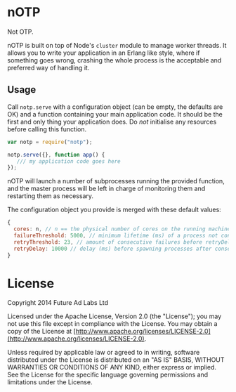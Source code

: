 nOTP
====

Not OTP.

nOTP is built on top of Node's `cluster` module to manage worker
threads. It allows you to write your application in an Erlang like
style, where if something goes wrong, crashing the whole process is
the acceptable and preferred way of handling it.

## Usage

Call `notp.serve` with a configuration object (can be empty, the
defaults are OK) and a function containing your main application code.
It should be the first and only thing your application does. Do *not*
initialise any resources before calling this function.

```js
var notp = require("notp");

notp.serve({}, function app() {
   /// my application code goes here
});
```

nOTP will launch a number of subprocesses running the provided
function, and the master process will be left in charge of monitoring
them and restarting them as necessary.

The configuration object you provide is merged with these default
values:

```js
{
  cores: n, // n == the physical number of cores on the running machine
  failureThreshold: 5000, // minimum lifetime (ms) of a process not considered a failure
  retryThreshold: 23, // amount of consecutive failures before retryDelay is triggered
  retryDelay: 10000 // delay (ms) before spawning processes after consecutive failures
}
```

# License

Copyright 2014 Future Ad Labs Ltd

Licensed under the Apache License, Version 2.0 (the "License"); you
may not use this file except in compliance with the License. You may
obtain a copy of the License at
[http://www.apache.org/licenses/LICENSE-2.0](http://www.apache.org/licenses/LICENSE-2.0).

Unless required by applicable law or agreed to in writing, software
distributed under the License is distributed on an "AS IS" BASIS,
WITHOUT WARRANTIES OR CONDITIONS OF ANY KIND, either express or
implied. See the License for the specific language governing
permissions and limitations under the License.
